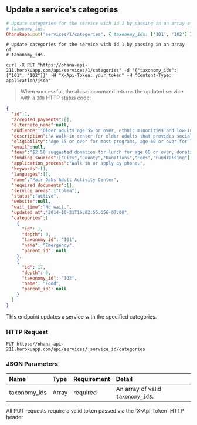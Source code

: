 ## Update a service's categories

```ruby
# Update categories for the service with id 1 by passing in an array of
# taxonomy_ids.
Ohanakapa.put('services/1/categories', { taxonomy_ids: ['101', '102'] })
```

```shell
# Update categories for the service with id 1 by passing in an array of
# taxonomy_ids.

curl -X PUT "https://ohana-api-211.herokuapp.com/api/services/1/categories" -d '{"taxonomy_ids": ["101", "102"]}' -H "X-Api-Token: your_token" -H "Content-Type: application/json"
```

> When successful, the above command returns the updated service with a `200` HTTP status code:

```json
{
  "id":1,
  "accepted_payments":[],
  "alternate_name":null,
  "audience":"Older adults age 55 or over, ethnic minorities and low-income persons",
  "description":"A walk-in center for older adults that provides social services, wellness, recreational, educational and creative activities including arts and crafts, computer classes and gardening classes.",
  "eligibility":"Age 55 or over for most programs, age 60 or over for lunch program",
  "email":null,
  "fees":"$2.50 suggested donation for lunch for age 60 or over, donations for other services appreciated. Cash and checks accepted.",
  "funding_sources":["City","County","Donations","Fees","Fundraising"],
  "application_process":"Walk in or apply by phone.",
  "keywords":[],
  "languages":[],
  "name":"Fair Oaks Adult Activity Center",
  "required_documents":[],
  "service_areas":["Colma"],
  "status":"active",
  "website":null,
  "wait_time":"No wait.",
  "updated_at":"2014-10-21T16:02:55.656-07:00",
  "categories":[
    {
      "id": 1,
      "depth": 0,
      "taxonomy_id": "101",
      "name": "Emergency",
      "parent_id": null
    },
    {
      "id": 17,
      "depth": 0,
      "taxonomy_id": "102",
      "name": "Food",
      "parent_id": null
    }
  ]
}
```

This endpoint updates a service with the specified categories.

### HTTP Request

`PUT https://ohana-api-211.herokuapp.com/api/services/:service_id/categories`

### JSON Parameters

| Name | Type | Requirement | Detail |
|:-----|:-----|:---------|:-------|
| taxonomy_ids | Array | required | An array of valid `taxonomy_id`s. |

<aside class="warning">All PUT requests require a valid token passed via the
`X-Api-Token` HTTP header</aside>
